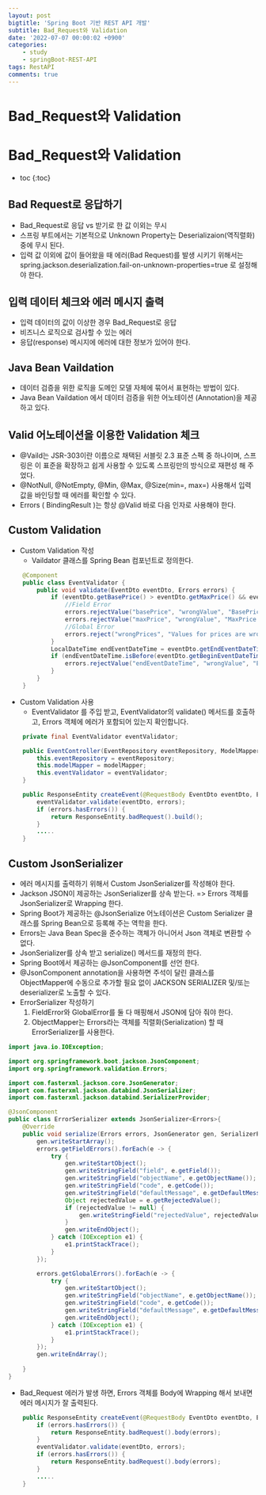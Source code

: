 ```yaml
---
layout: post
bigtitle: 'Spring Boot 기반 REST API 개발'
subtitle: Bad_Request와 Validation
date: '2022-07-07 00:00:02 +0900'
categories:
    - study
    - springBoot-REST-API
tags: RestAPI
comments: true
---
```


# Bad_Request와 Validation

# Bad_Request와 Validation
* toc
{:toc}

## Bad Request로 응답하기
+ Bad_Request로 응답 vs 받기로 한 값 이외는 무시
+ 스프링 부트에서는 기본적으로 Unknown Property는 Deserializaion(역직렬화) 중에 무시 된다.
+ 입력 값 이외에 값이 들어왔을 때 에러(Bad Request)를 발생 시키기 위해서는 spring.jackson.deserialization.fail-on-unknown-properties=true 로 설정해야 한다.

## 입력 데이터 체크와 에러 메시지 출력
+ 입력 데이터의 값이 이상한 경우 Bad_Request로 응답
+ 비즈니스 로직으로 검사할 수 있는 에러
+ 응답(response) 메시지에 에러에 대한 정보가 있어야 한다.

## Java Bean Vaildation
+ 데이터 검증을 위한 로직을 도메인 모델 자체에 묶어서 표현하는 방법이 있다.
+ Java Bean Vaildation 에서 데이터 검증을 위한 어노테이션 (Annotation)을 제공하고 있다.

## Valid 어노테이션을 이용한 Validation 체크
+ @Vaild는 JSR-303이란 이름으로 채택된 서블릿 2.3 표준 스펙 중 하나이며, 스프링은 이 표준을 확장하고 쉽게 사용할 수 있도록 스프링만의 방식으로 재편성 해 주었다. 
+ @NotNull, @NotEmpty, @Min, @Max, @Size(min=, max=) 사용해서 입력 값을 바인딩할 때 에러를 확인할 수 있다.
+ Errors ( BindingResult )는 항상 @Valid 바로 다음 인자로 사용해야 한다.

## Custom Validation 
+ Custom Validation 작성
  + Vaildator 클래스를 Spring Bean 컴포넌트로 정의한다.

~~~java
    @Component
    public class EventValidator {
        public void validate(EventDto eventDto, Errors errors) {
            if (eventDto.getBasePrice() > eventDto.getMaxPrice() && eventDto.getMaxPrice() != 0) {
                //Field Error 
                errors.rejectValue("basePrice", "wrongValue", "BasePrice is wrong");
                errors.rejectValue("maxPrice", "wrongValue", "MaxPrice is wrong");
                //Global Error 
                errors.reject("wrongPrices", "Values for prices are wrong");
            }
            LocalDateTime endEventDateTime = eventDto.getEndEventDateTime();
            if (endEventDateTime.isBefore(eventDto.getBeginEventDateTime())||endEventDateTime.isBefore(eventDto.getCloseEnrollmentDateTime())||endEventDateTime.isBefore(eventDto.getBeginEnrollmentDateTime())) {
                errors.rejectValue("endEventDateTime", "wrongValue", "EndEventDateTime is wrong");
            }
        }
    }
~~~

+ Custom Validation 사용
  + EventValidator 를 주입 받고, EventValidator의 validate() 메서드를 호출하고, Errors 객체에 에러가 포함되어 있는지 확인합니다.

~~~java
    private final EventValidator eventValidator;

    public EventController(EventRepository eventRepository, ModelMapper modelMapper, EventValidator eventValidator) {
        this.eventRepository = eventRepository;
        this.modelMapper = modelMapper;
        this.eventValidator = eventValidator;
    }

    public ResponseEntity createEvent(@RequestBody EventDto eventDto, Errors errors) {
        eventValidator.validate(eventDto, errors);
        if (errors.hasErrors()) {
            return ResponseEntity.badRequest().build();
        } 
        .....
    }
~~~

## Custom JsonSerializer
+ 에러 메시지를 출력하기 위해서 Custom JsonSerializer를 작성해야 한다.
+ Jackson JSON이 제공하는 JsonSerializer를 상속 받는다. => Errors 객체를 JsonSerializer로 Wrapping 한다.
+ Spring Boot가 제공하는 @JsonSerialize 어노테이션은 Custom Serializer 클래스를 Spring Bean으로 등록해 주는 역학을 한다.
+ Errors는 Java Bean Spec을 준수하는 객체가 아니어서 Json 객체로 변환할 수 없다.
+ JsonSerializer를 상속 받고 serialize() 메서드를 재정의 한다.
+ Spring Boot에서 제공하는 @JsonComponent를 선언 한다.
+ @JsonComponent annotation을 사용하면 주석이 달린 클래스를 ObjectMapper에 수동으로 추가할 필요 없이 JACKSON SERIALIZER 및/또는 deserializer로 노출할 수 있다.
+ ErrorSerializer 작성하기
  1. FieldError와 GlobalError를 둘 다 매핑해서 JSON에 담아 줘야 한다.
  2. ObjectMapper는 Errors라는 객체를 직렬화(Serialization) 할 때 ErrorSerializer를 사용한다. 

~~~java
import java.io.IOException;

import org.springframework.boot.jackson.JsonComponent;
import org.springframework.validation.Errors;

import com.fasterxml.jackson.core.JsonGenerator;
import com.fasterxml.jackson.databind.JsonSerializer;
import com.fasterxml.jackson.databind.SerializerProvider;

@JsonComponent
public class ErrorSerializer extends JsonSerializer<Errors>{
	@Override
	public void serialize(Errors errors, JsonGenerator gen, SerializerProvider serializers) throws IOException {
		gen.writeStartArray();
        errors.getFieldErrors().forEach(e -> {
            try {
                gen.writeStartObject();
                gen.writeStringField("field", e.getField());
                gen.writeStringField("objectName", e.getObjectName());
                gen.writeStringField("code", e.getCode());
                gen.writeStringField("defaultMessage", e.getDefaultMessage());
                Object rejectedValue = e.getRejectedValue();
                if (rejectedValue != null) {
                    gen.writeStringField("rejectedValue", rejectedValue.toString());
                }
                gen.writeEndObject();
            } catch (IOException e1) {
                e1.printStackTrace();
            }
        });

        errors.getGlobalErrors().forEach(e -> {
            try {
                gen.writeStartObject();
                gen.writeStringField("objectName", e.getObjectName());
                gen.writeStringField("code", e.getCode());
                gen.writeStringField("defaultMessage", e.getDefaultMessage());
                gen.writeEndObject();
            } catch (IOException e1) {
                e1.printStackTrace();
            }
        });
        gen.writeEndArray();
		
	}
}
~~~

+ Bad_Request 에러가 발생 하면, Errors 객체를 Body에 Wrapping 해서 보내면 에러 메시지가 잘 출력된다.

~~~java
    public ResponseEntity createEvent(@RequestBody EventDto eventDto, Errors errors) {
        if (errors.hasErrors()) {
            return ResponseEntity.badRequest().body(errors);
        }
        eventValidator.validate(eventDto, errors);
        if (errors.hasErrors()) {
            return ResponseEntity.badRequest().body(errors);
        } 
        .....
    }
~~~